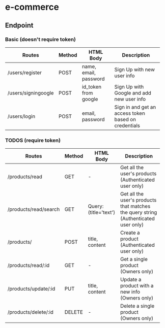 # e-commerce
## Endpoint
### Basic (doesn't require token)
| Routes      | Method | HTML Body       | Description                                          |
|-------------|--------|-----------------|------------------------------------------------------|
| /users/register | POST   | name, email, password | Sign Up with new user info                           |
| /users/signingoogle | POST   | id_token from google | Sign Up with Google and add new user info                           |
| /users/login | POST   | email, password | Sign in and get an access token based on credentials |

### TODOS (require token)
| Routes         | Method | HTML Body          | Description                                        |
|----------------|--------|--------------------|----------------------------------------------------|
| /products/read     | GET    | -                  | Get all the user's products (Authenticated user only) |
| /products/read/search     | GET    | Query: (title='text')                  | Get all the user's products that matches the query string (Authenticated user only) |
| /products/     | POST   | title, content | Create a product (Authenticated user only)            |
| /products/read/:id | GET    | -                  | Get a single product (Owners only)                    |
| /products/update/:id | PUT    | title, content | Update a product with a new info (Owners only)        |
| /products/delete/:id | DELETE | -                  | Delete a single product (Owners only)                 |
